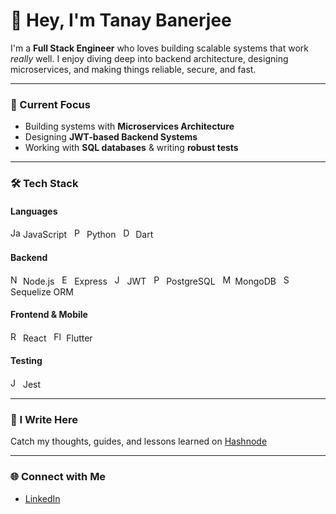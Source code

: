 # 👋 Hey, I'm Tanay Banerjee

I'm a **Full Stack Engineer** who loves building scalable systems that work *really* well. I enjoy diving deep into backend architecture, designing microservices, and making things reliable, secure, and fast.

---

### 🔧 Current Focus
- Building systems with **Microservices Architecture**
- Designing **JWT-based Backend Systems**
- Working with **SQL databases** & writing **robust tests**

---

### 🛠️ Tech Stack

####  Languages   
<img src="https://cdn.jsdelivr.net/gh/devicons/devicon/icons/javascript/javascript-original.svg" alt="JavaScript" width="16"/> JavaScript &nbsp;
<img src="https://cdn.jsdelivr.net/gh/devicons/devicon/icons/python/python-original.svg" alt="Python" width="16"/> Python &nbsp;
<img src="https://cdn.jsdelivr.net/gh/devicons/devicon/icons/dart/dart-original.svg" alt="Dart" width="16"/> Dart

####  Backend  
<img src="https://cdn.jsdelivr.net/gh/devicons/devicon/icons/nodejs/nodejs-original.svg" alt="Node.js" width="16"/> Node.js &nbsp;
<img src="https://cdn.jsdelivr.net/gh/devicons/devicon/icons/express/express-original.svg" alt="Express" width="16"/> Express &nbsp;
<img src="https://img.shields.io/badge/JWT-black?style=flat&logo=jsonwebtokens&logoColor=white" alt="JWT" height="16"/> JWT &nbsp;
<img src="https://cdn.jsdelivr.net/gh/devicons/devicon/icons/postgresql/postgresql-original.svg" alt="PostgreSQL" width="16"/> PostgreSQL &nbsp;
<img src="https://cdn.jsdelivr.net/gh/devicons/devicon/icons/mongodb/mongodb-original.svg" alt="MongoDB" width="16"/> MongoDB &nbsp;
<img src="https://avatars.githubusercontent.com/u/82084621?s=200&v=4" alt="Sequelize" width="16"/> Sequelize ORM

####  Frontend & Mobile  
<img src="https://cdn.jsdelivr.net/gh/devicons/devicon/icons/react/react-original.svg" alt="React" width="16"/> React &nbsp;
<img src="https://cdn.jsdelivr.net/gh/devicons/devicon/icons/flutter/flutter-original.svg" alt="Flutter" width="16"/> Flutter

####  Testing  
<img src="https://cdn.jsdelivr.net/gh/devicons/devicon/icons/jest/jest-plain.svg" alt="Jest" width="16"/> Jest



---

### 📝 I Write Here
Catch my thoughts, guides, and lessons learned on [Hashnode](https://iamtanaybanerjee.hashnode.dev/)

---

### 🌐 Connect with Me
- [LinkedIn](https://www.linkedin.com/in/tanaybanerjeedev)


